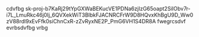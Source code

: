 cdvfbg
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
fwegrcsdvf
evrbsdvfbg
vrbg
